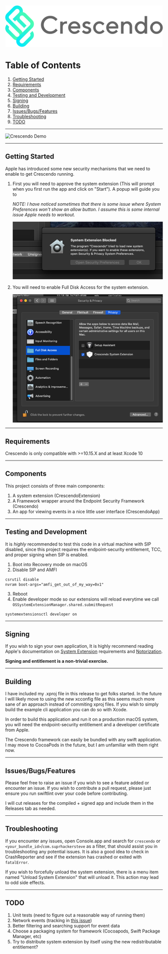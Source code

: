![Cover](assets/cover.png)

# Table of Contents

1. [Getting Started](#Getting-Started)
2. [Requirements](#requirements)
3. [Components](#Components)
4. [Testing and Development](#testing-and-development)
5. [Signing](#signing)
6. [Building](#building)
7. [Issues/Bugs/Features](#Issues/Bugs/Features)
8. [Troubleshooting](#Troubleshooting)
9. [TODO](#todo)

---

![Crescendo Demo](assets/demo.gif)

---

## Getting Started

Apple has introduced some new security mechanisms that we need to enable to get Crescendo running.

1. First you will need to approve the system extension (This will prompt when you first run the app and click on "Start"). A popup will guide you to

   _NOTE: I have noticed sometimes that there is some issue where System Preferences won't show an allow button. I assume this is some internal issue Apple needs to workout._

   ![Sysext](assets/sysext.png)

2. You will need to enable Full Disk Access for the system extension.

   ![FullDisk](assets/fulldisk.png)

---

## Requirements

Crescendo is only compatible with >=10.15.X and at least Xcode 10

---

## Components

This project consists of three main components:

1. A system extension (CrescendoExtension)
2. A Framework wrapper around the Endpoint Security Framework (Crescendo)
3. An app for viewing events in a nice little user interface (CrescendoApp)

---

## Testing and Development

It is _highly_ recommended to test this code in a virtual machine with SIP disabled, since this project requires the endpoint-security entitlement, TCC, and proper signing when SIP is enabled.

1. Boot into Recovery mode on macOS
2. Disable SIP and AMFI

```
csrutil disable
nvram boot-args="amfi_get_out_of_my_way=0x1"
```

3. Reboot
4. Enable developer mode so our extensions will reload everytime we call `OSSystemExtensionManager.shared.submitRequest`

```
systemextensionsctl developer on
```

---

## Signing

If you wish to sign your own application, It is highly recommend reading Apple's documentation on [System Extension](https://developer.apple.com/documentation/systemextensions) requirements and [Notorization](https://developer.apple.com/documentation/xcode/notarizing_macos_software_before_distribution).

**Signing and entitlement is a non-trivial exercise.**

---

## Building

I have included my .xproj file in this release to get folks started. In the future I will likely move to using the new xcconfig file as this seems much more sane of an approach instead of commiting xproj files. If you wish to simply build the example cli application you can do so with Xcode.

In order to build this application and run it on a production macOS system, you will need the endpoint-security entitlement and a developer certificate from Apple.

The Crescendo framework can easily be bundled with any swift application. I may move to CocoaPods in the future, but I am unfamiliar with them right now.

---

## Issues/Bugs/Features

Please feel free to raise an issue if you wish to see a feature added or encounter an issue. If you wish to contribute a pull request, please just ensure you run swiftlint over your code before contributing.

I will cut releases for the compiled + signed app and include them in the Releases tab as needed.

---

## Troubleshooting

If you encounter any issues, open Console.app and search for `crescendo` or `<your_bundle_id>`/`com.suprhackersteve` as a filter, that should assist you in troubleshooting any potential issues. It is also a good idea to check in CrashReporter and see if the extension has crashed or exited with `fatalError`.

If you wish to forcefully unload the system extension, there is a menu item named "Unload System Extension" that will unload it. This action may lead to odd side effects.

---

## TODO

1. Unit tests (need to figure out a reasonable way of running them)
2. Network events (tracking in [this issue](https://github.com/SuprHackerSteve/Crescendo/issues/1))
3. Better filtering and searching support for event data
4. Choose a packaging system for framework (Cocoapods, Swift Package Manager, etc)
5. Try to distribute system extension by itself using the new redistributable entitlement?

